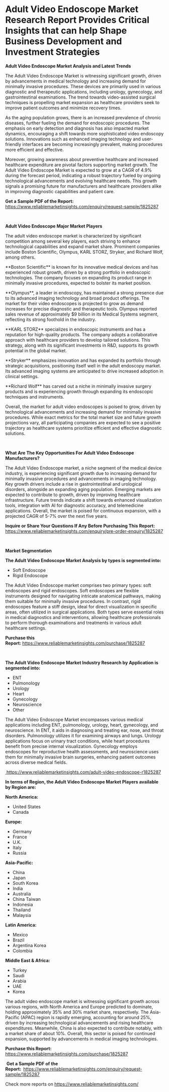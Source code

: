 <p><h1>Adult Video Endoscope Market Research Report Provides Critical Insights that can help Shape Business Development and Investment Strategies</h1></p><p><strong>Adult Video Endoscope Market Analysis and Latest Trends</strong></p>
<p><p>The Adult Video Endoscope Market is witnessing significant growth, driven by advancements in medical technology and increasing demand for minimally invasive procedures. These devices are primarily used in various diagnostic and therapeutic applications, including urology, gynecology, and gastrointestinal examinations. The trend towards video-assisted surgical techniques is propelling market expansion as healthcare providers seek to improve patient outcomes and minimize recovery times.</p><p>As the aging population grows, there is an increased prevalence of chronic diseases, further fueling the demand for endoscopic procedures. The emphasis on early detection and diagnosis has also impacted market dynamics, encouraging a shift towards more sophisticated video endoscopy solutions. Innovations such as enhanced imaging technology and user-friendly interfaces are becoming increasingly prevalent, making procedures more efficient and effective.</p><p>Moreover, growing awareness about preventive healthcare and increased healthcare expenditure are pivotal factors supporting market growth. The Adult Video Endoscope Market is expected to grow at a CAGR of 4.9% during the forecast period, indicating a robust trajectory fueled by ongoing technological advancements and evolving healthcare needs. This growth signals a promising future for manufacturers and healthcare providers alike in improving diagnostic capabilities and patient care.</p></p>
<p><strong>Get a Sample PDF of the Report:&nbsp;</strong> <a href="https://www.reliablemarketinsights.com/enquiry/request-sample/1825287?utm_campaign=2531&utm_medium=2&utm_source=Github&utm_content=ia&utm_term=05032025&utm_id=adult-video-endoscope">https://www.reliablemarketinsights.com/enquiry/request-sample/1825287</a></p>
<p>&nbsp;</p>
<p><strong>Adult Video Endoscope Major Market Players</strong></p>
<p><p>The adult video endoscope market is characterized by significant competition among several key players, each striving to enhance technological capabilities and expand market share. Prominent companies include Boston Scientific, Olympus, KARL STORZ, Stryker, and Richard Wolf, among others.</p><p>**Boston Scientific** is known for its innovative medical devices and has experienced robust growth, driven by a strong portfolio in endoscopic technologies. The company focuses on expanding its product range in minimally invasive procedures, expected to bolster its market position.</p><p>**Olympus**, a leader in endoscopy, has maintained a strong presence due to its advanced imaging technology and broad product offerings. The market for their video endoscopes is projected to grow as demand increases for precise diagnostic and therapeutic tools. Olympus reported sales revenue of approximately $9 billion in its Medical Systems segment, reflecting its strong foothold in the industry.</p><p>**KARL STORZ** specializes in endoscopic instruments and has a reputation for high-quality products. The company adopts a collaborative approach with healthcare providers to develop tailored solutions. This strategy, along with its significant investments in R&D, supports its growth potential in the global market.</p><p>**Stryker** emphasizes innovation and has expanded its portfolio through strategic acquisitions, positioning itself well in the adult endoscopy market. Its advanced imaging systems are anticipated to drive increased adoption in clinical settings.</p><p>**Richard Wolf** has carved out a niche in minimally invasive surgery products and is experiencing growth through expanding its endoscopic techniques and instruments.</p><p>Overall, the market for adult video endoscopes is poised to grow, driven by technological advancements and increasing demand for minimally invasive procedures. While exact metrics for the total market size and future growth projections vary, all participating companies are expected to see a positive trajectory as healthcare systems prioritize efficient and effective diagnostic solutions.</p></p>
<p>&nbsp;</p>
<p><strong>What Are The Key Opportunities For Adult Video Endoscope Manufacturers?</strong></p>
<p><p>The Adult Video Endoscope market, a niche segment of the medical device industry, is experiencing significant growth due to increasing demand for minimally invasive procedures and advancements in imaging technology. Key growth drivers include a rise in gastrointestinal and urological disorders, alongside an expanding aging population. Emerging markets are expected to contribute to growth, driven by improving healthcare infrastructure. Future trends indicate a shift towards enhanced visualization tools, integration with AI for diagnostic accuracy, and telemedicine applications. Overall, the market is poised for continuous expansion, with a projected CAGR of 5-7% over the next five years.</p></p>
<p><strong>Inquire or Share Your Questions If Any Before Purchasing This Report:</strong> <a href="https://www.reliablemarketinsights.com/enquiry/pre-order-enquiry/1825287?utm_campaign=2531&utm_medium=2&utm_source=Github&utm_content=ia&utm_term=05032025&utm_id=adult-video-endoscope">https://www.reliablemarketinsights.com/enquiry/pre-order-enquiry/1825287</a></p>
<p>&nbsp;</p>
<p><strong>Market Segmentation</strong></p>
<p><strong>The Adult Video Endoscope Market Analysis by types is segmented into:</strong></p>
<p><ul><li>Soft Endoscope</li><li>Rigid Endoscope</li></ul></p>
<p><p>The Adult Video Endoscope market comprises two primary types: soft endoscopes and rigid endoscopes. Soft endoscopes are flexible instruments designed for navigating intricate anatomical pathways, making them suitable for minimally invasive procedures. In contrast, rigid endoscopes feature a stiff design, ideal for direct visualization in specific areas, often utilized in surgical applications. Both types serve essential roles in medical diagnostics and interventions, allowing healthcare professionals to perform thorough examinations and treatments in various adult healthcare settings.</p></p>
<p><strong>Purchase this Report:&nbsp;</strong><a href="https://www.reliablemarketinsights.com/purchase/1825287?utm_campaign=2531&utm_medium=2&utm_source=Github&utm_content=ia&utm_term=05032025&utm_id=adult-video-endoscope">https://www.reliablemarketinsights.com/purchase/1825287</a></p>
<p>&nbsp;</p>
<p><strong>The Adult Video Endoscope Market Industry Research by Application is segmented into:</strong></p>
<p><ul><li>ENT</li><li>Pulmonology</li><li>Urology</li><li>Heart</li><li>Gynecology</li><li>Neuroscience</li><li>Other</li></ul></p>
<p><p>The Adult Video Endoscope Market encompasses various medical applications including ENT, pulmonology, urology, heart, gynecology, and neuroscience. In ENT, it aids in diagnosing and treating ear, nose, and throat disorders. Pulmonology utilizes it for examining airways and lungs. Urology applications focus on urinary tract conditions, while heart procedures benefit from precise internal visualization. Gynecology employs endoscopes for reproductive health assessments, and neuroscience uses them for minimally invasive brain surgeries, enhancing patient outcomes across diverse medical fields.</p></p>
<p><a href="https://www.reliablemarketinsights.com/adult-video-endoscope-r1825287?utm_campaign=2531&utm_medium=2&utm_source=Github&utm_content=ia&utm_term=05032025&utm_id=adult-video-endoscope">&nbsp;https://www.reliablemarketinsights.com/adult-video-endoscope-r1825287</a></p>
<p><strong>In terms of Region, the Adult Video Endoscope Market Players available by Region are:</strong></p>
<p>
    <p> <strong> North America: </strong>
        <ul>
            <li>United States</li>
            <li>Canada</li>
        </ul>
        </p> 
    <p> <strong> Europe: </strong>
        <ul>
            <li>Germany</li>
            <li>France</li>
            <li>U.K.</li>
            <li>Italy</li>
            <li>Russia</li>
        </ul>
        </p> 
    <p> <strong> Asia-Pacific: </strong>
        <ul>
            <li>China</li>
            <li>Japan</li>
            <li>South Korea</li>
            <li>India</li>
            <li>Australia</li>
            <li>China Taiwan</li>
            <li>Indonesia</li>
            <li>Thailand</li>
            <li>Malaysia</li>
        </ul>
        </p> 
    <p> <strong> Latin America: </strong>
        <ul>
            <li>Mexico</li>
            <li>Brazil</li>
            <li>Argentina Korea</li>
            <li>Colombia</li>
        </ul>
        </p> 
    <p> <strong> Middle East & Africa: </strong>
        <ul>
            <li>Turkey</li>
            <li>Saudi</li>
            <li>Arabia</li>
            <li>UAE</li>
            <li>Korea</li>
        </ul>
    </p>
    </p>
<p><p>The adult video endoscope market is witnessing significant growth across various regions, with North America and Europe predicted to dominate, holding approximately 35% and 30% market share, respectively. The Asia-Pacific (APAC) region is rapidly emerging, accounting for around 25%, driven by increasing technological advancements and rising healthcare expenditures. Meanwhile, China is also expected to contribute notably, with a market share of about 10%. Overall, this sector is poised for continued expansion, supported by advancements in medical imaging technologies.</p></p>
<p><strong>Purchase this Report: </strong><a href="https://www.reliablemarketinsights.com/purchase/1825287?utm_campaign=2531&utm_medium=2&utm_source=Github&utm_content=ia&utm_term=05032025&utm_id=adult-video-endoscope">https://www.reliablemarketinsights.com/purchase/1825287</a></p>
<p>&nbsp;<strong>Get a Sample PDF of the Report:&nbsp;&nbsp;</strong><a href="https://www.reliablemarketinsights.com/enquiry/request-sample/1825287?utm_campaign=2531&utm_medium=2&utm_source=Github&utm_content=ia&utm_term=05032025&utm_id=adult-video-endoscope">https://www.reliablemarketinsights.com/enquiry/request-sample/1825287</a></p>
<p><strong></strong></p>
<p>Check more reports on <a href="https://www.reliablemarketinsights.com/?utm_campaign=2531&utm_medium=2&utm_source=Github&utm_content=ia&utm_term=05032025&utm_id=adult-video-endoscope">https://www.reliablemarketinsights.com/</a></p>
